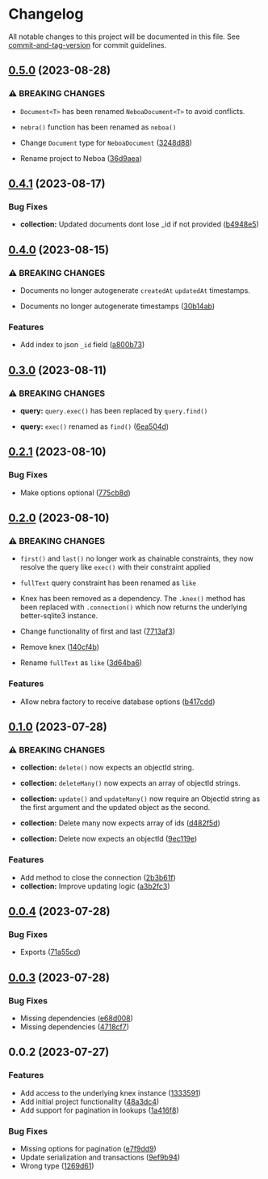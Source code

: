 # Changelog

All notable changes to this project will be documented in this file. See [commit-and-tag-version](https://github.com/absolute-version/commit-and-tag-version) for commit guidelines.

## [0.5.0](https://github.com/aerotoad/neboa/compare/v0.4.1...v0.5.0) (2023-08-28)


### ⚠ BREAKING CHANGES

* `Document<T>` has been renamed `NeboaDocument<T>` to avoid conflicts.
* `nebra()` function has been renamed as `neboa()`

* Change `Document` type for `NeboaDocument` ([3248d88](https://github.com/aerotoad/neboa/commit/3248d8846c58676b9efc1bef06d93086e549a1d7))
* Rename project to Neboa ([36d9aea](https://github.com/aerotoad/neboa/commit/36d9aea3b8fc08a8c5e0c32244a6e5f2c1af3f42))

## [0.4.1](https://github.com/aerotoad/nebra/compare/v0.4.0...v0.4.1) (2023-08-17)


### Bug Fixes

* **collection:** Updated documents dont lose _id if not provided ([b4948e5](https://github.com/aerotoad/nebra/commit/b4948e5abaf7705dfa2a95597b7c6d47e9529da7))

## [0.4.0](https://github.com/aerotoad/nebra/compare/v0.3.0...v0.4.0) (2023-08-15)


### ⚠ BREAKING CHANGES

* Documents no longer autogenerate `createdAt` `updatedAt` timestamps.

* Documents no longer autogenerate timestamps ([30b14ab](https://github.com/aerotoad/nebra/commit/30b14ab6dab512f4d3b7664399cb69c5c90dfc7b))


### Features

* Add index to json `_id` field ([a800b73](https://github.com/aerotoad/nebra/commit/a800b73233769bd670e04e0af5bbdd1f71432251))

## [0.3.0](https://github.com/aerotoad/nebra/compare/v0.2.1...v0.3.0) (2023-08-11)


### ⚠ BREAKING CHANGES

* **query:** `query.exec()` has been replaced by `query.find()`

* **query:** `exec()` renamed as `find()` ([6ea504d](https://github.com/aerotoad/nebra/commit/6ea504da15b47929fbeefc010221402575be2b36))

## [0.2.1](https://github.com/aerotoad/nebra/compare/v0.2.0...v0.2.1) (2023-08-10)


### Bug Fixes

* Make options optional ([775cb8d](https://github.com/aerotoad/nebra/commit/775cb8d9d0af68b689a08757d7e0c6f3a844932a))

## [0.2.0](https://github.com/aerotoad/nebra/compare/v0.1.0...v0.2.0) (2023-08-10)


### ⚠ BREAKING CHANGES

* `first()` and `last()` no longer work as chainable constraints, they now resolve the query like `exec()` with their constraint applied
* `fullText` query constraint has been renamed as `like`
* Knex has been removed as a dependency. The `.knex()` method has been replaced with `.connection()` which now returns the underlying better-sqlite3 instance.

* Change functionality of first and last ([7713af3](https://github.com/aerotoad/nebra/commit/7713af31bf9a0936b3e5fc9796c28cda4e2124fc))
* Remove knex ([140cf4b](https://github.com/aerotoad/nebra/commit/140cf4b4116cf3a785691cccd2ae65e078fab16a))
* Rename `fullText` as `like` ([3d64ba6](https://github.com/aerotoad/nebra/commit/3d64ba6056228be2eca7c3f68d549d5c088a4467))


### Features

* Allow nebra factory to receive database options ([b417cdd](https://github.com/aerotoad/nebra/commit/b417cddf37e6241dfb86e81cb64ec7070afbc4eb))

## [0.1.0](https://github.com/aerotoad/nebra/compare/v0.0.4...v0.1.0) (2023-07-28)


### ⚠ BREAKING CHANGES

* **collection:** `delete()` now expects an objectId string.
* **collection:** `deleteMany()` now expects an array of objectId strings.
* **collection:** `update()` and `updateMany()` now require an ObjectId string as the first argument and the updated object as the second.

* **collection:** Delete many now expects array of ids  ([d482f5d](https://github.com/aerotoad/nebra/commit/d482f5dcbc2f55d43a4b8acb4775fec02e0b6986))
* **collection:** Delete now expects an objectId  ([9ec119e](https://github.com/aerotoad/nebra/commit/9ec119ed28d1958253762f45e9ded3c5d5296543))


### Features

* Add method to close the connection ([2b3b61f](https://github.com/aerotoad/nebra/commit/2b3b61f9e280769731cc506e2f602e4d0bb3f475))
* **collection:** Improve updating logic ([a3b2fc3](https://github.com/aerotoad/nebra/commit/a3b2fc31a07c24abd51ff9c855ede0c9f456df2d))

## [0.0.4](https://github.com/aerotoad/nebra/compare/v0.0.3...v0.0.4) (2023-07-28)


### Bug Fixes

* Exports ([71a55cd](https://github.com/aerotoad/nebra/commit/71a55cd583354bb58b8fc7acc10708453e69639f))

## [0.0.3](https://github.com/aerotoad/nebra/compare/v0.0.2...v0.0.3) (2023-07-28)


### Bug Fixes

* Missing dependencies ([e68d008](https://github.com/aerotoad/nebra/commit/e68d00869e464c4108bf1d58fc6c3dc29c69a8ef))
* Missing dependencies ([4718cf7](https://github.com/aerotoad/nebra/commit/4718cf7727ed4b053d18603b2aacef2945d9eea1))

## 0.0.2 (2023-07-27)


### Features

* Add access to the underlying knex instance ([1333591](https://github.com/aerotoad/nebra/commit/1333591ad8a1a936587862c4e21b0b91815c5ae3))
* Add initial project functionality ([48a3dc4](https://github.com/aerotoad/nebra/commit/48a3dc47b40ca9c655d271e9091b9b9cc6f9eaf5))
* Add support for pagination in lookups ([1a416f8](https://github.com/aerotoad/nebra/commit/1a416f87dc3ba642016114b523711f535c0e07a8))


### Bug Fixes

* Missing options for pagination ([e7f9dd9](https://github.com/aerotoad/nebra/commit/e7f9dd9eea3427b2eb5d2b06297bc54c985313cf))
* Update serialization and transactions ([9ef9b94](https://github.com/aerotoad/nebra/commit/9ef9b942bbf56d0c85a313ada92137df35ff440c))
* Wrong type ([1269d61](https://github.com/aerotoad/nebra/commit/1269d6133d6845a3201def3b3721041a1868c635))
